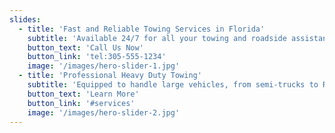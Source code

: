 ```yaml
---
slides:
  - title: 'Fast and Reliable Towing Services in Florida'
    subtitle: 'Available 24/7 for all your towing and roadside assistance needs.'
    button_text: 'Call Us Now'
    button_link: 'tel:305-555-1234'
    image: '/images/hero-slider-1.jpg'
  - title: 'Professional Heavy Duty Towing'
    subtitle: 'Equipped to handle large vehicles, from semi-trucks to RVs.'
    button_text: 'Learn More'
    button_link: '#services'
    image: '/images/hero-slider-2.jpg'
---
```


